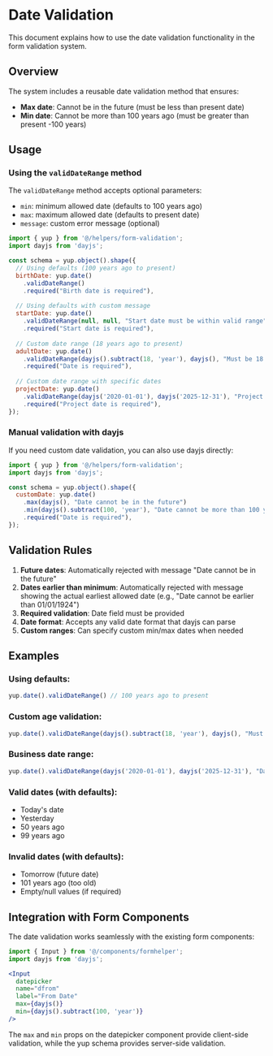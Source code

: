 # Date Validation

This document explains how to use the date validation functionality in the form validation system.

## Overview

The system includes a reusable date validation method that ensures:
- **Max date**: Cannot be in the future (must be less than present date)
- **Min date**: Cannot be more than 100 years ago (must be greater than present -100 years)

## Usage

### Using the `validDateRange` method

The `validDateRange` method accepts optional parameters:
- `min`: minimum allowed date (defaults to 100 years ago)
- `max`: maximum allowed date (defaults to present date)
- `message`: custom error message (optional)

```javascript
import { yup } from '@/helpers/form-validation';
import dayjs from 'dayjs';

const schema = yup.object().shape({
  // Using defaults (100 years ago to present)
  birthDate: yup.date()
    .validDateRange()
    .required("Birth date is required"),
  
  // Using defaults with custom message
  startDate: yup.date()
    .validDateRange(null, null, "Start date must be within valid range")
    .required("Start date is required"),
  
  // Custom date range (18 years ago to present)
  adultDate: yup.date()
    .validDateRange(dayjs().subtract(18, 'year'), dayjs(), "Must be 18 or older")
    .required("Date is required"),
  
  // Custom date range with specific dates
  projectDate: yup.date()
    .validDateRange(dayjs('2020-01-01'), dayjs('2025-12-31'), "Project date must be between 2020-2025")
    .required("Project date is required"),
});
```

### Manual validation with dayjs

If you need custom date validation, you can also use dayjs directly:

```javascript
import { yup } from '@/helpers/form-validation';
import dayjs from 'dayjs';

const schema = yup.object().shape({
  customDate: yup.date()
    .max(dayjs(), "Date cannot be in the future")
    .min(dayjs().subtract(100, 'year'), "Date cannot be more than 100 years ago")
    .required("Date is required"),
});
```

## Validation Rules

1. **Future dates**: Automatically rejected with message "Date cannot be in the future"
2. **Dates earlier than minimum**: Automatically rejected with message showing the actual earliest allowed date (e.g., "Date cannot be earlier than 01/01/1924")
3. **Required validation**: Date field must be provided
4. **Date format**: Accepts any valid date format that dayjs can parse
5. **Custom ranges**: Can specify custom min/max dates when needed

## Examples

### Using defaults:
```javascript
yup.date().validDateRange() // 100 years ago to present
```

### Custom age validation:
```javascript
yup.date().validDateRange(dayjs().subtract(18, 'year'), dayjs(), "Must be 18 or older")
```

### Business date range:
```javascript
yup.date().validDateRange(dayjs('2020-01-01'), dayjs('2025-12-31'), "Date must be in business period")
```

### Valid dates (with defaults):
- Today's date
- Yesterday
- 50 years ago
- 99 years ago

### Invalid dates (with defaults):
- Tomorrow (future date)
- 101 years ago (too old)
- Empty/null values (if required)

## Integration with Form Components

The date validation works seamlessly with the existing form components:

```jsx
import { Input } from '@/components/formhelper';
import dayjs from 'dayjs';

<Input 
  datepicker 
  name="dfrom" 
  label="From Date" 
  max={dayjs()}
  min={dayjs().subtract(100, 'year')}
/>
```

The `max` and `min` props on the datepicker component provide client-side validation, while the yup schema provides server-side validation. 